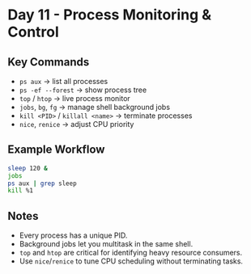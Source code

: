# Day 11 - Process Monitoring & Control

## Key Commands
- `ps aux` -> list all processes
- `ps -ef --forest` -> show process tree
- `top` / `htop` -> live process monitor
- `jobs`, `bg`, `fg` -> manage shell background jobs
- `kill <PID>` / `killall <name>` -> terminate processes
- `nice`, `renice` -> adjust CPU priority

## Example Workflow
```bash
sleep 120 &
jobs
ps aux | grep sleep
kill %1
```
## Notes
- Every process has a unique PID.
- Background jobs let you multitask in the same shell.
- `top` and `htop` are critical for identifying heavy resource consumers.
- Use `nice`/`renice` to tune CPU scheduling without terminating tasks.
